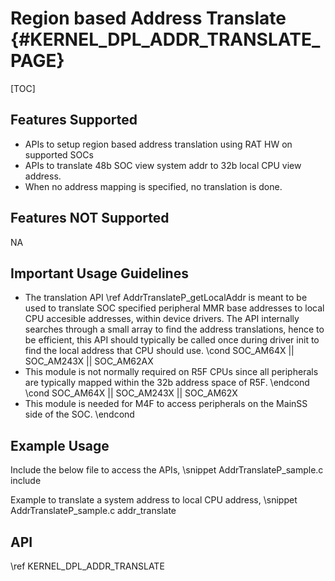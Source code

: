 # Region based Address Translate {#KERNEL_DPL_ADDR_TRANSLATE_PAGE}

[TOC]

## Features Supported

- APIs to setup region based address translation using RAT HW on supported SOCs
- APIs to translate 48b SOC view system addr to 32b local CPU view address.
- When no address mapping is specified, no translation is done.

## Features NOT Supported

NA

## Important Usage Guidelines

- The translation API \ref AddrTranslateP_getLocalAddr is meant to be used to translate SOC specified peripheral MMR base
  addresses to local CPU accesible addresses, within device drivers. The API internally searches through a small array to find the address translations, hence to be efficient, this API should typically be called once during driver init to find the local address that CPU should use.
\cond SOC_AM64X || SOC_AM243X || SOC_AM62AX
- This module is not normally required on R5F CPUs since all peripherals are typically mapped within the 32b address
  space of R5F.
\endcond
\cond SOC_AM64X || SOC_AM243X || SOC_AM62X
- This module is needed for M4F to access peripherals on the MainSS side of the SOC.
\endcond

## Example Usage

Include the below file to access the APIs,
\snippet AddrTranslateP_sample.c include

Example to translate a system address to local CPU address,
\snippet AddrTranslateP_sample.c addr_translate

## API

\ref KERNEL_DPL_ADDR_TRANSLATE
